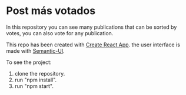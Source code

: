 # Post más votados


In this repository you can see many publications that can be sorted by votes, you can also vote for any publication.

This repo has been created with [Create React App](https://github.com/facebookincubator/create-react-app).
the user interface is made with [Semantic-UI](https://github.com/Semantic-Org/Semantic-UI).

To see the project:
1. clone the repository.
2. run "npm install".
3. run "npm start".
